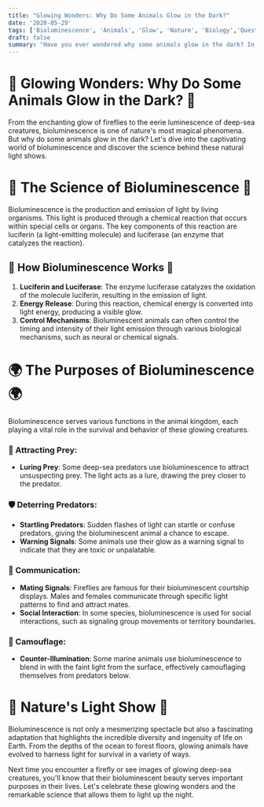 ```yaml
---
title: "Glowing Wonders: Why Do Some Animals Glow in the Dark?"
date: '2020-05-29'
tags: ['Bioluminescence', 'Animals', 'Glow', 'Nature', 'Biology','Questions']
draft: false
summary: "Have you ever wondered why some animals glow in the dark? In this blog post, we delve into the fascinating phenomenon of bioluminescence and explore the reasons behind this natural light show."
---
```


# 🌟 Glowing Wonders: Why Do Some Animals Glow in the Dark? 🌟

From the enchanting glow of fireflies to the eerie luminescence of deep-sea creatures, bioluminescence is one of nature's most magical phenomena. But why do some animals glow in the dark? Let's dive into the captivating world of bioluminescence and discover the science behind these natural light shows.

# 🔬 The Science of Bioluminescence 🔬

Bioluminescence is the production and emission of light by living organisms. This light is produced through a chemical reaction that occurs within special cells or organs. The key components of this reaction are luciferin (a light-emitting molecule) and luciferase (an enzyme that catalyzes the reaction).

## 🧪 How Bioluminescence Works 🧪

1. **Luciferin and Luciferase**: The enzyme luciferase catalyzes the oxidation of the molecule luciferin, resulting in the emission of light.
2. **Energy Release**: During this reaction, chemical energy is converted into light energy, producing a visible glow.
3. **Control Mechanisms**: Bioluminescent animals can often control the timing and intensity of their light emission through various biological mechanisms, such as neural or chemical signals.

# 🌍 The Purposes of Bioluminescence 🌍

Bioluminescence serves various functions in the animal kingdom, each playing a vital role in the survival and behavior of these glowing creatures.

### 🎣 Attracting Prey:
- **Luring Prey**: Some deep-sea predators use bioluminescence to attract unsuspecting prey. The light acts as a lure, drawing the prey closer to the predator.

### 🛡️ Deterring Predators:
- **Startling Predators**: Sudden flashes of light can startle or confuse predators, giving the bioluminescent animal a chance to escape.
- **Warning Signals**: Some animals use their glow as a warning signal to indicate that they are toxic or unpalatable.

### 💬 Communication:
- **Mating Signals**: Fireflies are famous for their bioluminescent courtship displays. Males and females communicate through specific light patterns to find and attract mates.
- **Social Interaction**: In some species, bioluminescence is used for social interactions, such as signaling group movements or territory boundaries.

### 🌠 Camouflage:
- **Counter-Illumination**: Some marine animals use bioluminescence to blend in with the faint light from the surface, effectively camouflaging themselves from predators below.

# 🌌 Nature's Light Show 🌌

Bioluminescence is not only a mesmerizing spectacle but also a fascinating adaptation that highlights the incredible diversity and ingenuity of life on Earth. From the depths of the ocean to forest floors, glowing animals have evolved to harness light for survival in a variety of ways.

Next time you encounter a firefly or see images of glowing deep-sea creatures, you'll know that their bioluminescent beauty serves important purposes in their lives. Let's celebrate these glowing wonders and the remarkable science that allows them to light up the night.
